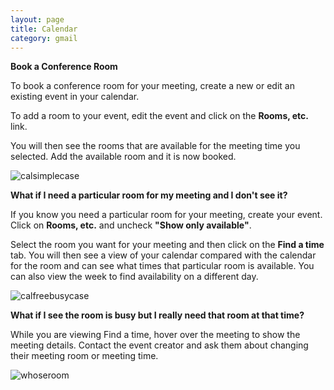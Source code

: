 ```yaml
---
layout: page
title: Calendar
category: gmail
---
```


**Book a Conference Room**

To book a conference room for your meeting, create a new or edit an existing event in your calendar.

To add a room to your event, edit the event and click on the **Rooms, etc.** link. 

You will then see the rooms that are available for the meeting time you selected. Add the available room and it is now booked.

![calsimplecase](https://cloud.githubusercontent.com/assets/6171781/4956399/cc7151ec-669b-11e4-99cd-ee3d954af423.gif)


**What if I need a particular room for my meeting and I don't see it?**

If you know you need a particular room for your meeting, create your event. Click on **Rooms, etc.** and uncheck **"Show only available"**. 

Select the room you want for your meeting and then click on the **Find a time** tab. You will then see a view of your calendar compared with the calendar for the room and can see what times that particular room is available. You can also view the week to find availability on a different day.

![calfreebusycase](https://cloud.githubusercontent.com/assets/6171781/4956405/d319e982-669b-11e4-8540-a8123bca22a1.gif)

**What if I see the room is busy but I really need that room at that time?**

While you are viewing Find a time, hover over the meeting to show the meeting details. Contact the event creator and ask them about changing their meeting room or meeting time.

![whoseroom](https://cloud.githubusercontent.com/assets/6171781/4956451/354f47aa-669c-11e4-9ed4-3bde943adff6.png)


